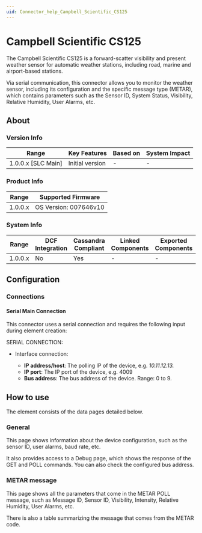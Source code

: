 ```yaml
---
uid: Connector_help_Campbell_Scientific_CS125
---
```


# Campbell Scientific CS125

The Campbell Scientific CS125 is a forward-scatter visibility and present weather sensor for automatic weather stations, including road, marine and airport-based stations.

Via serial communication, this connector allows you to monitor the weather sensor, including its configuration and the specific message type (METAR), which contains parameters such as the Sensor ID, System Status, Visibility, Relative Humidity, User Alarms, etc.

## About

### Version Info

| Range                | Key Features     | Based on     | System Impact     |
|----------------------|------------------|--------------|-------------------|
| 1.0.0.x [SLC Main]   | Initial version  | -            | -                 |

### Product Info

| Range     | Supported Firmware     |
|-----------|------------------------|
| 1.0.0.x   | OS Version: 007646v10  |

### System Info

| Range     | DCF Integration     | Cassandra Compliant     | Linked Components     | Exported Components     |
|-----------|---------------------|-------------------------|-----------------------|-------------------------|
| 1.0.0.x   | No                  | Yes                     | -                     | -                       |

## Configuration

### Connections

#### Serial Main Connection

This connector uses a serial connection and requires the following input during element creation:

SERIAL CONNECTION:

- Interface connection:

  - **IP address/host**: The polling IP of the device, e.g. *10.11.12.13.*
  - **IP port**: The IP port of the device, e.g. 4009
  - **Bus address**: The bus address of the device. Range: 0 to 9.

## How to use

The element consists of the data pages detailed below.

### General

This page shows information about the device configuration, such as the sensor ID, user alarms, baud rate, etc.

It also provides access to a Debug page, which shows the response of the GET and POLL commands. You can also check the configured bus address.

### METAR message

This page shows all the parameters that come in the METAR POLL message, such as Message ID, Sensor ID, Visibility, Intensity, Relative Humidity, User Alarms, etc.

There is also a table summarizing the message that comes from the METAR code.
